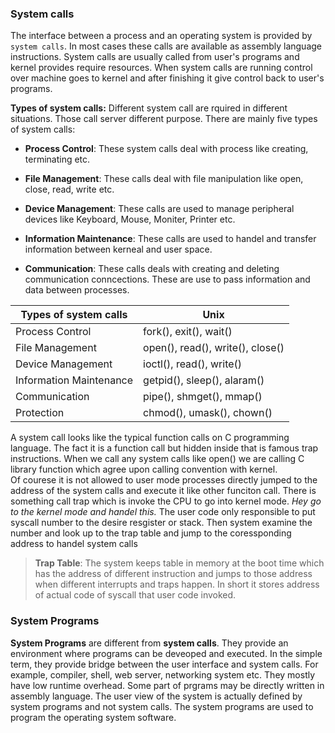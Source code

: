 ### System calls

The interface between a process and an operating system is provided by 
`system calls`. In most cases these calls are available as assembly language
instructions. System calls are usually called from user's programs and kernel
provides require resources. When system calls are running control over machine
goes to kernel and after finishing it give control back to user's programs.

**Types of system calls:**
Different system call are rquired in different situations. Those call server 
different purpose. There are mainly five types of system calls:

- **Process Control**: These system calls deal with process like creating, 
terminating etc.

- **File Management**: These calls deal with file manipulation like open, close,
read, write etc.

- **Device Management**: These calls are used to manage peripheral devices like 
Keyboard, Mouse, Moniter, Printer etc.

- **Information Maintenance**: These calls are used to handel and transfer 
information between kerneal and user space.

- **Communication**: These calls deals with creating and deleting communication
conncections. These are use to pass information and data between processes.

| Types of system calls | Unix |
|-----------------------|------|
|Process Control|fork(), exit(), wait()|
|File Management|open(), read(), write(), close()|
|Device Management|ioctl(), read(), write()|
|Information Maintenance|getpid(), sleep(), alaram()|
|Communication|pipe(), shmget(), mmap()|
|Protection| chmod(), umask(), chown()|

A system call looks like the typical function calls on C programming language.
The fact it is a function call but hidden inside that is famous trap 
instructions. When we call any system calls like open() we are calling C 
library function which agree upon calling convention with kernel.\
Of courese it is not allowed to user mode processes directly jumped to the
address of the system calls and execute it like other funciton call. 
There is  something call trap which is invoke the CPU to go into kernel mode.
*Hey go to the kernel mode and handel this.* The user code only responsible to put 
syscall number to the desire resgister or stack. Then system examine the number
and look up to the trap table and jump to the coressponding address to handel
system calls

> **Trap Table**: The system keeps table in memory at the boot time which has
the address of different instruction and jumps to those address when different
interrupts and traps happen. In short it stores address of actual code of 
syscall that user code invoked.

### System Programs
**System Programs** are different from **system calls**. They provide an 
environment where programs can be deveoped and executed. In the simple term,
they provide bridge between the user interface and system calls. For example,
compiler, shell, web server, networking system  etc. They mostly have low
runtime overhead. Some part of prgrams may be directly written in assembly 
language. The user view of the system is actually defined by system programs
and not system calls. The system programs are used to program the operating
system software. 
